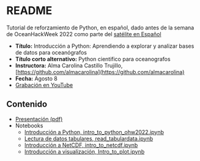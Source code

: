 # README

Tutorial de reforzamiento de Python, en español, dado antes de la semana de OceanHackWeek 2022 como parte del [satélite en Español](https://oceanhackweek.github.io/ohw22/espanol/index.es.html)

- **Título:** Introducción a Python: Aprendiendo a explorar y analizar bases de datos para oceanógrafos
- **Título corto alternativo:** Python cientifico para oceanografos
- **Instructora:** Alma Carolina Castillo Trujillo, [https://github.com/almacarolina](https://github.com/almacarolina)
- **Fecha:** Agosto 8
- [Grabación en YouTube](https://www.youtube.com/watch?v=pmz4BB9tzhg&list=PLA6PlfxWZPLTPQ_OIr3dDPF9FRiHQXoVF&index=1)

## Contenido

- [Presentación (pdf)](Porque_Python.pdf)
- Notebooks
  - [Introducción a Python, intro_to_python_ohw2022.ipynb](intro_to_python_ohw2022.ipynb)
  - [Lectura de datos tabulares, read_tabulardata.ipynb](read_tabulardata.ipynb)
  - [Introducción a NetCDF, intro_to_netcdf.ipynb](intro_to_netcdf.ipynb)
  - [Introducción a visualización, Intro_to_plot.ipynb](Intro_to_plot.ipynb)
